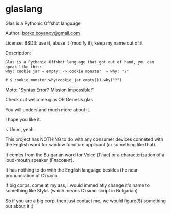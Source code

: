 glaslang
========
Glas is a Pythonic Offshot language

Author: borko.boyanov@gmail.com

License: BSD3: use it, abuse it (modify it), keep my name out of it

Description:

    Glas is a Pythonic Offshot language that got out of hand, you can speak like this: 
    why: cookie jar ~ empty: -> cookie monster  ~ why: "?"

    # $ cookie_monster.why(cookie_jar.empty()).why("?")

    
Moto: 
    "Syntax Error? Mission Impossible!"

Check out welcome.glas OR Genesis.glas

You will understand much more about it.

I hope you like it.

~
Umm, yeah. 

This project has NOTHING to do with any consumer devices conneted with the 
 English word for window furniture applicant (or something like that).

It comes from the Bulgarian word for Voice (Глас) or a characterization 
 of a loud-mouth speaker (Гласовит).
 
It has nothing to do with the English language besides the near pronunciation
 of Стъкло.

If big corps. come at my ass, I would immediatly change it's name to
 something like Styks (which means Стъкло script in Bulgarian)
 
So if you are a big corp. then just contact me, we would figure($)
 something out about it ;)
